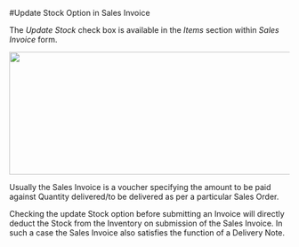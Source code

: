 #Update Stock Option in Sales Invoice

The <i>Update Stock</i> check box is available in the <i>Items</i> section within <i>Sales Invoice</i> form.

<img src="{{docs_base_path}}/assets/img/articles/kb_updatestk_field.png" height="221" width="603">

Usually the Sales Invoice is a voucher specifying the amount to be paid against Quantity delivered/to be delivered as per a particular Sales Order.

Checking the update Stock option before submitting an Invoice will directly deduct the Stock from the Inventory on submission of the Sales Invoice. In such a case the Sales Invoice also satisfies the function of a Delivery Note.